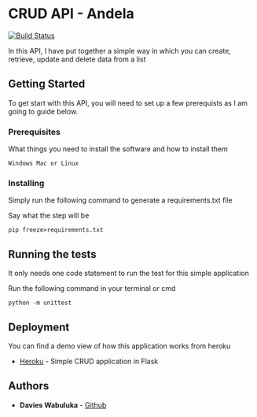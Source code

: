 # CRUD API - Andela

[![Build Status](https://travis-ci.org/Wabuluka/api.svg?branch=master)](https://travis-ci.org/Wabuluka/api)

In this API, I have put together a simple way in which you can create, retrieve, update and delete data from a list
## Getting Started
To get start with this API, you will need to set up a few prerequists as I am going to guide below.
### Prerequisites

What things you need to install the software and how to install them

```
Windows Mac or Linux
```

### Installing

Simply run the following command to generate a requirements.txt file

Say what the step will be

```
pip freeze>requirements.txt
```
## Running the tests

It only needs one code statement to run the test for this simple application

Run the following command in your terminal or cmd

```
python -m unittest
```

## Deployment

You can find a demo view of how this application works from heroku
* [Heroku](https://flask-api-wabuluka.herokuapp.com/) - Simple CRUD application in Flask

## Authors

* **Davies Wabuluka**  - [Github](https://github.com/Wabuluka)

